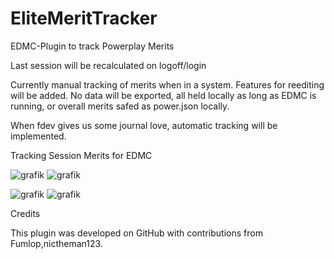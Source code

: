 # EliteMeritTracker
EDMC-Plugin to track Powerplay Merits

Last session will be recalculated on logoff/login

Currently manual tracking of merits when in a system. Features for reediting will be added. 
No data will be exported, all held locally as long as EDMC is running, or overall merits safed as power.json locally.

When fdev gives us some journal love, automatic tracking will be implemented. 

Tracking Session Merits for EDMC

![grafik](https://github.com/user-attachments/assets/7865394d-cd3e-4d17-83a5-d9e7ab74af75)
![grafik](https://github.com/user-attachments/assets/887fd313-8cdd-4adf-9661-4a0f14ed57d7)

![grafik](https://github.com/user-attachments/assets/981a28ad-02eb-4848-bb0c-3b4e704e3e94)
![grafik](https://github.com/user-attachments/assets/74ed679a-a7c3-477b-bac5-93645a65e4de)


Credits

This plugin was developed on GitHub with contributions from Fumlop,nictheman123.
